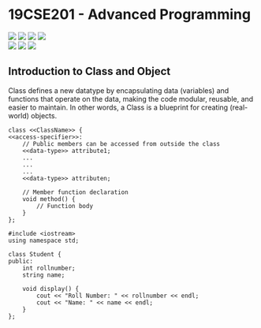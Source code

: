 # 19CSE201 - Advanced Programming 
![](https://img.shields.io/badge/Batch-23CYS-lightgreen) ![](https://img.shields.io/badge/UG-blue) ![](https://img.shields.io/badge/Subject-AP-blue)
![](https://img.shields.io/badge/-HPOJ-brown) <br/>
![](https://img.shields.io/badge/Lecture-2-orange) ![](https://img.shields.io/badge/Practical-3-orange) ![](https://img.shields.io/badge/Credits-3-orange)

## Introduction to Class and Object

Class defines a new datatype by encapsulating data (variables) and functions that operate on the data, making the code modular, reusable, and easier to maintain. 
In other words, a Class is a blueprint for creating (real-world) objects. 

```
class <<ClassName>> {
<<access-specifier>>:
    // Public members can be accessed from outside the class
    <<data-type>> attribute1; 
	...
	...
	...
	<<data-type>> attributen; 

    // Member function declaration
    void method() {
        // Function body
    }
};

```

```
#include <iostream>
using namespace std;

class Student {
public:
	int rollnumber;
    string name;
    
    void display() {
		cout << "Roll Number: " << rollnumber << endl;
        cout << "Name: " << name << endl;
    }
};
```
